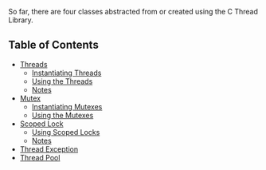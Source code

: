 So far, there are four classes abstracted from or created using the C Thread
Library.

## Table of Contents

* [Threads](Thread.md#thread)
  * [Instantiating Threads](Thread.md#instantiating-Threads)
  * [Using the Threads](Thread.md#using-the-threads)
  * [Notes](Thread.md#notes)
* [Mutex](Mutex.md#mutex)
  * [Instantiating Mutexes](Mutex.md#instantiating-mutexes)
  * [Using the Mutexes](Mutex.md#using-the-mutexes)
* [Scoped Lock](Scoped_Lock.md#scoped-lock)
  * [Using Scoped Locks](Scoped_Lock.md#using-scoped-locks)
  * [Notes](Scoped_Lock.md#notes)
* [Thread Exception](Thread_Exception.md#thread-exception)
* [Thread Pool](Thread_Pool.md#thread-pool)

